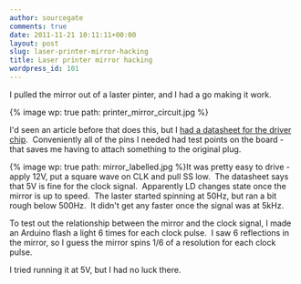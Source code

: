```yaml
---
author: sourcegate
comments: true
date: 2011-11-21 10:11:11+00:00
layout: post
slug: laser-printer-mirror-hacking
title: Laser printer mirror hacking
wordpress_id: 101
---
```


I pulled the mirror out of a laster pinter, and I had a go making it work.

{% image wp: true path: printer_mirror_circuit.jpg %}

I'd seen an article before that does this, but I [had a datasheet for the driver chip](http://www.google.com/url?sa=t&rct=j&q=lb11872&source=web&cd=1&ved=0CBsQFjAA&url=http%3A%2F%2Fwww.alldatasheet.com%2Fview.jsp%3FSearchword%3DLB11872-SOP&ei=Ph_KTvPjM8OaiQf0k_DeDw&usg=AFQjCNEoIPeeMnwf_LmETZxn0WEhLxJbsg&cad=rja).  Conveniently all of the pins I needed had test points on the board - that saves me having to attach something to the original plug.

{% image wp: true path: mirror_labelled.jpg %}It was pretty easy to drive - apply 12V, put a square wave on CLK and pull SS low.  The datasheet says that 5V is fine for the clock signal.  Apparently LD changes state once the mirror is up to speed.  The laster started spinning at 50Hz, but ran a bit rough below 500Hz.  It didn't get any faster once the signal was at 5kHz.

To test out the relationship between the mirror and the clock signal, I made an Arduino flash a light 6 times for each clock pulse.  I saw 6 reflections in the mirror, so I guess the mirror spins 1/6 of a resolution for each clock pulse.

I tried running it at 5V, but I had no luck there.
